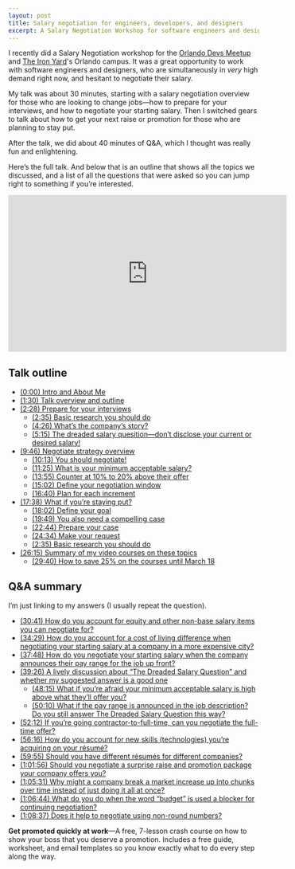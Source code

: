 ```yaml
---
layout: post
title: Salary negotiation for engineers, developers, and designers
excerpt: A Salary Negotiation Workshop for software engineers and designers, given for the Orlando Devs Meetup and The Iron Yard Orlando campus
---
```


I recently did a Salary Negotiation workshop for the [Orlando Devs Meetup](http://www.meetup.com/OrlandoDevs/) and [The Iron Yard](https://www.theironyard.com/)'s Orlando campus. It was a great opportunity to work with software engineers and designers, who are simultaneously in _very_ high demand right now, and hesitant to negotiate their salary. 

My talk was about 30 minutes, starting with a salary negotiation overview for those who are looking to change jobs—how to prepare for your interviews, and how to negotiate your starting salary. Then I switched gears to talk about how to get your next raise or promotion for those who are planning to stay put. 

After the talk, we did about 40 minutes of Q&A, which I thought was really fun and enlightening. 

Here’s the full talk. And below that is an outline that shows all the topics we discussed, and a list of all the questions that were asked so you can jump right to something if you’re interested.

<iframe align="middle" src="https://www.youtube.com/embed/sN19aNmjBoU" width="560" height="315" frameborder="0" allowfullscreen="allowfullscreen"></iframe>

## Talk outline

*   [(0:00) Intro and About Me](https://youtu.be/sN19aNmjBoU)
*   [(1:30) Talk overview and outline](https://youtu.be/sN19aNmjBoU#t=1m30s)
*   [(2:28) Prepare for your interviews](https://youtu.be/sN19aNmjBoU#t=2m28s)
    *   [(2:35) Basic research you should do](https://youtu.be/sN19aNmjBoU#t=2m35s)
    *   [(4:26) What’s the company’s story?](https://youtu.be/sN19aNmjBoU#t=4m26s)
    *   [(5:15) The dreaded salary quesition—don’t disclose your current or desired salary!](https://youtu.be/sN19aNmjBoU#t=5m15s)
*   [(9:46) Negotiate strategy overview](https://youtu.be/sN19aNmjBoU#t=9m46s)
    *   [(10:13) You should negotiate!](https://youtu.be/sN19aNmjBoU#t=10m13s)
    *   [(11:25) What is your minimum acceptable salary?](https://youtu.be/sN19aNmjBoU#t=11m25s)
    *   [(13:55) Counter at 10% to 20% above their offer](https://youtu.be/sN19aNmjBoU#t=13m55s)
    *   [(15:02) Define your negotiation window](https://youtu.be/sN19aNmjBoU#t=15m02s)
    *   [(16:40) Plan for each increment](https://youtu.be/sN19aNmjBoU#t=16m40s)
*   [(17:38) What if you’re staying put?](https://youtu.be/sN19aNmjBoU#t=17m38s)
    *   [(18:02) Define your goal](https://youtu.be/sN19aNmjBoU#t=18m02s)
    *   [(19:49) You also need a compelling case](https://youtu.be/sN19aNmjBoU#t=19m49s)
    *   [(22:44) Prepare your case](https://youtu.be/sN19aNmjBoU#t=22m44s)
    *   [(24:34) Make your request](https://youtu.be/sN19aNmjBoU#t=24m34s)
    *   [(2:35) Basic research you should do](https://youtu.be/sN19aNmjBoU#t=2m35s)
*   [(26:15) Summary of my video courses on these topics](https://youtu.be/sN19aNmjBoU#t=26m15s)
    *   [(29:40) How to save 25% on the courses until March 18](https://youtu.be/sN19aNmjBoU#t=29m40s)

## Q&A summary

I’m just linking to my answers (I usually repeat the question).

*   [(30:41) How do you account for equity and other non-base salary items you can neogtiate for?](https://youtu.be/sN19aNmjBoU#t=30m41s)
*   [(34:29) How do you account for a cost of living difference when negotiating your starting salary at a company in a more expensive city?](https://youtu.be/sN19aNmjBoU#t=34m29s)
*   [(37:48) How do you negotiate your starting salary when the company announces their pay range for the job up front?](https://youtu.be/sN19aNmjBoU#t=37m48s)
*   [(39:26) A lively discussion about “The Dreaded Salary Question” and whether my suggested answer is a good one](https://youtu.be/sN19aNmjBoU#t=39m26s)
    *   [(48:15) What if you’re afraid your minimum acceptable salary is high above what they’ll offer you?](https://youtu.be/sN19aNmjBoU#t=48m15s)
    *   [(50:10) What if the pay range is announced in the job description? Do you still answer The Dreaded Salary Question this way?](https://youtu.be/sN19aNmjBoU#t=50m10s)
*   [(52:12) If you’re going contractor-to-full-time, can you negotiate the full-time offer?](https://youtu.be/sN19aNmjBoU#t=52m12s)
*   [(56:16) How do you account for new skills (technologies) you’re acquiring on your résumé?](https://youtu.be/sN19aNmjBoU#t=56m16s)
*   [(59:55) Should you have different résumés for different companies?](https://youtu.be/sN19aNmjBoU#t=59m55s)
*   [(1:01:56) Should you negotiate a surprise raise and promotion package your company offers you?](https://youtu.be/sN19aNmjBoU#t=1h1m56s)
*   [(1:05:31) Why might a company break a market increase up into chunks over time instead of just doing it all at once?](https://youtu.be/sN19aNmjBoU#t=1h5m31s)
*   [(1:06:44) What do you do when the word “budget” is used a blocker for continuing negotiation?](https://youtu.be/sN19aNmjBoU#t=1h6m44s)
*   [(1:08:37) Does it help to negotiate using non-round numbers?](https://youtu.be/sN19aNmjBoU#t=1h8m37s)

<div class="ad-box">
	<p><strong>Get promoted quickly at work</strong>—A free, 7-lesson crash course on how to show your boss that you deserve a promotion. Includes a free guide, worksheet, and email templates so you know exactly what to do every step along the way.</p>
	
  <script src="https://app.convertkit.com/landing_pages/2576.js"></script>
</div>
<script async id="_ck_75874" src="https://forms.convertkit.com/75874?v=5"></script>